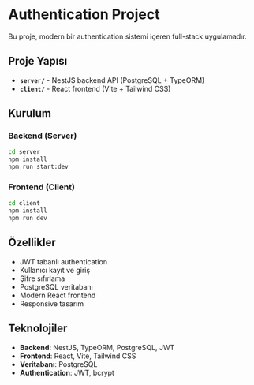 # Authentication Project

Bu proje, modern bir authentication sistemi içeren full-stack uygulamadır.

## Proje Yapısı

- **`server/`** - NestJS backend API (PostgreSQL + TypeORM)
- **`client/`** - React frontend (Vite + Tailwind CSS)

## Kurulum

### Backend (Server)
```bash
cd server
npm install
npm run start:dev
```

### Frontend (Client)
```bash
cd client
npm install
npm run dev
```

## Özellikler

- JWT tabanlı authentication
- Kullanıcı kayıt ve giriş
- Şifre sıfırlama
- PostgreSQL veritabanı
- Modern React frontend
- Responsive tasarım

## Teknolojiler

- **Backend**: NestJS, TypeORM, PostgreSQL, JWT
- **Frontend**: React, Vite, Tailwind CSS
- **Veritabanı**: PostgreSQL
- **Authentication**: JWT, bcrypt
